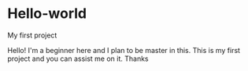 # Hello-world
My first project

Hello!
I'm a beginner here and I plan to be master in this.
This is my first project and you can assist me on it. Thanks
